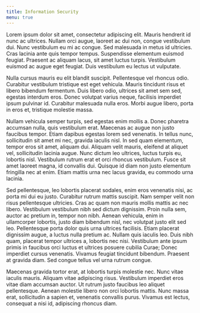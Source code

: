 ```yaml
---
title: Information Security
menu: true
---
```




Lorem ipsum dolor sit amet, consectetur adipiscing elit. Mauris hendrerit id nunc ac ultrices. Nullam orci augue, laoreet ac dui non, congue vestibulum dui. Nunc vestibulum eu mi ac congue. Sed malesuada in metus id ultricies. Cras lacinia ante quis tempor tempus. Suspendisse elementum euismod feugiat. Praesent ac aliquam lacus, sit amet luctus turpis. Vestibulum euismod ac augue eget feugiat. Duis vestibulum eu lectus ut vulputate.

Nulla cursus mauris eu elit blandit suscipit. Pellentesque vel rhoncus odio. Curabitur vestibulum tristique est eget vehicula. Mauris tincidunt risus et libero bibendum fermentum. Duis libero odio, ultrices sit amet sem sed, egestas interdum eros. Donec volutpat varius neque, facilisis imperdiet ipsum pulvinar id. Curabitur malesuada nulla eros. Morbi augue libero, porta in eros et, tristique molestie massa.

Nullam vehicula semper turpis, sed egestas enim mollis a. Donec pharetra accumsan nulla, quis vestibulum erat. Maecenas ac augue non justo faucibus tempor. Etiam dapibus egestas lorem sed venenatis. In tellus nunc, sollicitudin sit amet mi nec, gravida iaculis nisl. In sed quam elementum, tempor eros sit amet, aliquam dui. Aliquam velit mauris, eleifend at aliquet vel, sollicitudin lacinia augue. Nunc dictum leo ultrices, luctus turpis eu, lobortis nisl. Vestibulum rutrum erat et orci rhoncus vestibulum. Fusce sit amet laoreet magna, id convallis dui. Quisque id diam non justo elementum fringilla nec at enim. Etiam mattis urna nec lacus gravida, eu commodo urna lacinia.

Sed pellentesque, leo lobortis placerat sodales, enim eros venenatis nisi, ac porta mi dui eu justo. Curabitur rutrum mattis suscipit. Nam semper velit non risus pellentesque ultricies. Cras ac quam non mauris mollis mattis ac nec libero. Vestibulum vestibulum nibh sed dictum dignissim. Proin nulla sem, auctor ac pretium in, tempor non nibh. Aenean vehicula, enim in ullamcorper lobortis, justo diam bibendum nisl, nec volutpat justo elit sed leo. Pellentesque porta dolor quis urna ultrices facilisis. Etiam placerat dignissim augue, a luctus nulla pretium ac. Nullam quis iaculis leo. Duis nibh quam, placerat tempor ultrices a, lobortis nec nisi. Vestibulum ante ipsum primis in faucibus orci luctus et ultrices posuere cubilia Curae; Donec imperdiet cursus venenatis. Vivamus feugiat tincidunt bibendum. Praesent at gravida diam. Sed congue tellus vel urna rutrum congue.

Maecenas gravida tortor erat, at lobortis turpis molestie nec. Nunc vitae iaculis mauris. Aliquam vitae adipiscing risus. Vestibulum imperdiet eros vitae diam accumsan auctor. Ut rutrum justo faucibus leo aliquet pellentesque. Aenean molestie libero non orci lobortis mattis. Nunc massa erat, sollicitudin a sapien et, venenatis convallis purus. Vivamus est lectus, consequat a nisi id, adipiscing rhoncus diam. 